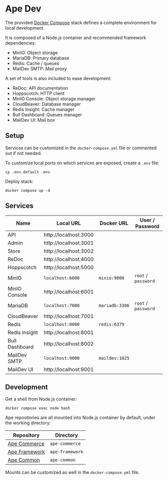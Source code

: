 # Ape Dev

The provided [Docker Compose](https://docs.docker.com/compose) stack defines a complete environment for local development.

It is composed of a Node.js container and recommended framework dependencies:

- MinIO: Object storage
- MariaDB: Primary database
- Redis: Cache / queues
- MailDev SMTP: Mail proxy

A set of tools is also included to ease development:

- ReDoc: API documentation
- Hoppscotch: HTTP client
- MinIO Console: Object storage manager
- CloudBeaver: Database manager
- Redis Insight: Cache manager
- Bull Dashboard: Queues manager
- MailDev UI: Mail box

## Setup

Services can be customized in the `docker-compose.yml` file or commented out if not needed.

To customize local ports on which services are exposed, create a `.env` file:

```
cp .env.default .env
```

Deploy stack:

```
docker compose up -d
```

## Services

| Name           | Local URL             | Docker URL     | User / Password     |
| -------------- | --------------------- | -------------- | ------------------- |
| API            | http://localhost:3000 |                |                     |
| Admin          | http://localhost:3001 |                |                     |
| Store          | http://localhost:3002 |                |                     |
| ReDoc          | http://localhost:4000 |                |                     |
| Hoppscotch     | http://localhost:5000 |                |                     |
| MinIO          | `localhost:6000`      | `minio:9000`   | `root` / `password` |
| MinIO Console  | http://localhost:6001 |                |                     |
| MariaDB        | `localhost:7000`      | `mariadb:3306` | `root` / `password` |
| CloudBeaver    | http://localhost:7001 |                |                     |
| Redis          | `localhost:8000`      | `redis:6379`   |                     |
| Redis Insight  | http://localhost:8001 |                |                     |
| Bull Dashboard | http://localhost:8002 |                |                     |
| MailDev SMTP   | `localhost:9000`      | `maildev:1025` |                     |
| MailDev UI     | http://localhost:9001 |                |                     |

## Development

Get a shell from Node.js container:

```
docker compose exec node bash
```

Ape repositories are all mounted into Node.js container by default, under the working directory:

| Repository                 | Directory       |
| -------------------------- | --------------- |
| [Ape Commerce](README.md)  | `ape-commerce`  |
| [Ape Framework](README.md) | `ape-framework` |
| [Ape Common](README.md)    | `ape-common`    |

Mounts can be customized as well in the `docker-compose.yml` file.
